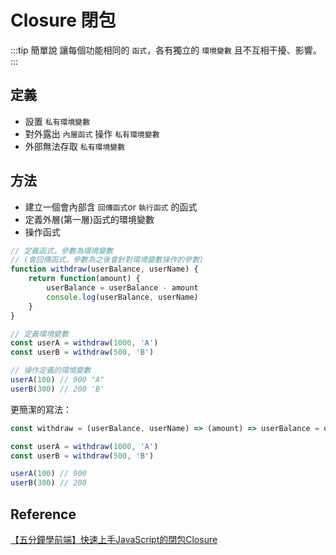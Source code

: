 # Closure 閉包

:::tip 簡單說
讓每個功能相同的 `函式`，各有獨立的 `環境變數` 且不互相干擾、影響。
:::

## 定義
- 設置 `私有環境變數`
- 對外露出 `內層函式` 操作 `私有環境變數`
- 外部無法存取 `私有環境變數`

## 方法
- 建立一個會內部含 `回傳函式`or `執行函式` 的函式
- 定義外層(第一層)函式的環境變數
- 操作函式

```js
// 定義函式，參數為環境變數 
// (會回傳函式，參數為之後會針對環境變數操作的參數)
function withdraw(userBalance, userName) {
	return function(amount) {
		userBalance = userBalance - amount
		console.log(userBalance, userName)
	}
}

// 定義環境變數
const userA = withdraw(1000, 'A')
const userB = withdraw(500, 'B')

// 操作定義的環境變數
userA(100) // 900 "A"
userB(300) // 200 'B'
```

更簡潔的寫法：

```js
const withdraw = (userBalance, userName) => (amount) => userBalance = userBalance - amount

const userA = withdraw(1000, 'A')
const userB = withdraw(500, 'B')

userA(100) // 900
userB(300) // 200
```

## Reference

[【五分鐘學前端】快速上手JavaScript的閉包Closure](https://yixuntseng-bruce.medium.com/%E4%BA%94%E5%88%86%E9%90%98%E5%AD%B8%E5%89%8D%E7%AB%AF-%E5%BF%AB%E9%80%9F%E4%B8%8A%E6%89%8Bjavascript%E7%9A%84%E9%96%89%E5%8C%85closure-c54321434e9f)